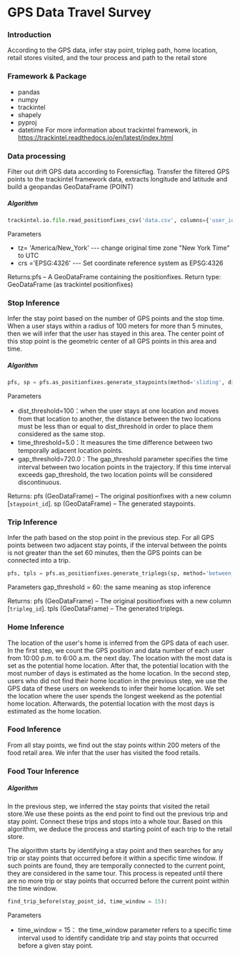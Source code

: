 # GPS Data Travel Survey

### Introduction 
According to the GPS data, infer stay point, tripleg path, home location, retail stores visited, and the tour process and path to the retail store

### Framework & Package
- pandas
- numpy
- trackintel
- shapely
- pyproj
- datetime
For more information about trackintel framework, in https://trackintel.readthedocs.io/en/latest/index.html

###  Data processing
Filter out drift GPS data according to Forensicflag. Transfer the filtered GPS points to the trackintel framework data, extracts longitude and latitude and build a geopandas GeoDataFrame (POINT)

##### Algorithm
``` python
trackintel.io.file.read_positionfixes_csv('data.csv', columns={'user_id':'user_id', 'latitude':'latitude', 'longitude':'longitude', 'time':'tracked_at'},tz= 'America/New_York',crs ='EPSG:4326',index_col = 0)
```
Parameters
-  tz= 'America/New_York' --- change original time zone "New York Time" to UTC
-  crs ='EPSG:4326' --- Set coordinate reference system as EPSG:4326

Returns:pfs – A GeoDataFrame containing the positionfixes.
Return type: GeoDataFrame (as trackintel positionfixes)

###  Stop Inference
Infer the stay point based on the number of GPS points and the stop time. When a user stays within a radius of 100 meters for more than 5 minutes, then we will infer that the user has stayed in this area. The center point of this stop point is the geometric center of all GPS points in this area and time.
##### Algorithm
``` python
pfs, sp = pfs.as_positionfixes.generate_staypoints(method='sliding', distance_metric='haversine', dist_threshold=100, time_threshold=5.0, gap_threshold=720.0)
```
Parameters
- dist_threshold=100：when the user stays at one location and moves from that location to another, the distance between the two locations must be less than or equal to dist_threshold in order to place them considered as the same stop.
- time_threshold=5.0：It measures the time difference between two temporally adjacent location points.
- gap_threshold=720.0：The gap_threshold parameter specifies the time interval between two location points in the trajectory. If this time interval exceeds gap_threshold, the two location points will be considered discontinuous.

Returns:
pfs (GeoDataFrame) – The original positionfixes with a new column [`staypoint_id`].
sp (GeoDataFrame) – The generated staypoints.

### Trip Inference
Infer the path based on the stop point in the previous step. For all GPS points between two adjacent stay points, if the interval between the points is not greater than the set 60 minutes, then the GPS points can be connected into a trip.
```python 
pfs, tpls = pfs.as_positionfixes.generate_triplegs(sp, method='between_staypoints', gap_threshold = 60)
```
Parameters
gap_threshold = 60: the same meaning as stop inference

Returns:
pfs (GeoDataFrame) – The original positionfixes with a new column [`tripleg_id`].
tpls (GeoDataFrame) – The generated triplegs.

### Home Inference
The location of the user's home is inferred from the GPS data of each user.
In the first step, we count the GPS position and data number of each user from 10:00 p.m. to 6:00 a.m. the next day. The location with the most data is set as the potential home location. After that, the potential location with the most number of days is estimated as the home location.
In the second step, users who did not find their home location in the previous step, we use the GPS data of these users on weekends to infer their home location. We set the location where the user spends the longest weekend as the potential home location. Afterwards, the potential location with the most days is estimated as the home location.

### Food Inference
From all stay points, we find out the stay points within 200 meters of the food retail area. We infer that the user has visited the food retails.

### Food Tour Inference
##### Algorithm
In the previous step, we inferred the stay points that visited the retail store.We use these points as the end point to find out the previous trip and stay point. Connect these trips and stops into a whole tour. Based on this algorithm, we deduce the process and starting point of each trip to the retail store.

The algorithm starts by identifying a stay point and then searches for any trip or stay points that occurred before it within a specific time window. If such points are found, they are temporally connected to the current point, they are considered in the same tour. This process is repeated until there are no more trip or stay points that occurred before the current point within the time window.

```python
find_trip_before(stay_point_id, time_window = 15):
```
Parameters
- time_window = 15： the time_window parameter refers to a specific time interval used to identify candidate trip and stay points that occurred before a given stay point.



